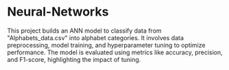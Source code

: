 # Neural-Networks
This project builds an ANN model to classify data from "Alphabets_data.csv" into alphabet categories. It involves data preprocessing, model training, and hyperparameter tuning to optimize performance. The model is evaluated using metrics like accuracy, precision, and F1-score, highlighting the impact of tuning.
